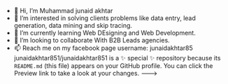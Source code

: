 - 👋 Hi, I’m Muhammad junaid akhtar
- 👀 I’m interested in solving clients problems like data entry, lead generation, data mining and skip tracing.
- 🌱 I’m currently learning Web DEsigning and Web Development.
- 💞️ I’m looking to collaborate With B2B Leads agencies.
- 📫 Reach me on my facebook page username: junaidakhtar85 
junaidakhtar851/junaidakhtar851 is a ✨ special ✨ repository because its `README.md` (this file) appears on your GitHub profile.
You can click the Preview link to take a look at your changes.
--->
